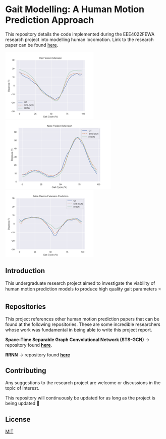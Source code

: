 # Gait Modelling: A Human Motion Prediction Approach

This repository details the code implemented during the EEE4022FEWA research project into modelling human locomotion. Link to the research paper can be found [here](www.404notfound.com).

<img src="https://github.com/lucaphen/Gait-Modelling-A-Human-Motion-Prediction-Approach/blob/main/hip_flexion_extension_graph.png" width="280"> <img src="https://github.com/lucaphen/Gait-Modelling-A-Human-Motion-Prediction-Approach/blob/main/knee_flexion_extension_graph.png" width="335"> <img src="https://github.com/lucaphen/Gait-Modelling-A-Human-Motion-Prediction-Approach/blob/main/ankle_flexion_extension_graph.png" width="280">


## Introduction

This undergraduate research project aimed to investigate the viability of human motion prediction models to produce high quality gait parameters :star: 

## Repositories 
This project references other human motion prediction papers that can be found at the following repositories. These are some incredible researchers whose work was fundamental in being able to write this project report.

**Space-Time Separable Graph  Convolutional Network (STS-GCN)** → repository found [**here**](https://github.com/FraLuca/STSGCN).

**RRNN** → repository found [**here**](https://github.com/una-dinosauria/human-motion-prediction)


## Contributing
Any suggestions to the research project are welcome or discussions in the topic of interest.

This repository will continuously be updated for as long as the project is being updated :100:

## License
[MIT](https://choosealicense.com/licenses/mit/)
